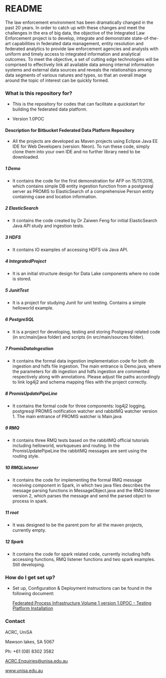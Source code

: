 # README #

The law enforcement environment has been dramatically changed in the past 20 years. In order to catch up with these changes and meet the challenges in the era of big data, the objective of the Integrated Law Enforcement project is to develop, integrate and demonstrate state-of-the-art capabilities in federated data management, entity resolution and federated analytics to provide law enforcement agencies and analysts with uniform and timely access to integrated information and analytical outcomes. To meet the objective, a set of cutting edge technologies will be comprised to effectively link all available data among internal information systems and external data sources and reveals the relationships among data segments of various natures and types, so that an overall image around the topic of interest can be quickly formed. 

### What is this repository for? ###

* This is the repository for codes that can facilitate a quickstart for building the federated data platform.

* Version 1.0POC

#### Description for Bitbucket Federated Data Platform Repository ####

* All the projects are developed as Maven projects using Eclipse Java EE IDE for Web Developers (version: Neon). To run these code, simply clone them into your own IDE and no further library need to be downloaded.

##### 1 Demo #####
* It contains the code for the first demonstration for AFP on 15/11/2016, which contains simple DB entity ingestion function from a postgresql server as PROMIS to ElasticSearch of a comprehensive Person entity containing case and location information.

##### 2 ElasticSearch #####
* It contains the code created by Dr Zaiwen Feng for initial ElasticSearch Java API study and ingestion tests.
  
##### 3 HDFS #####
* It contains IO examples of accessing HDFS via Java API.

##### 4 IntegratedProject #####
* It is an initial structure design for Data Lake components where no code is stored.

##### 5 JunitTest #####
* It is a project for studying Junit for unit testing. Contains a simple helloworld example.
	
##### 6 PostgreSQL #####
* It is a project for developing, testing and storing Postgresql related code (in src/main/java folder) and scripts (in src/main/sources folder). 

##### 7 PromisDataIngestion #####
* It contains the formal data ingestion implementation code for both db ingestion and hdfs file ingestion. The main entrance is Demo.java, where the parameters for db ingestion and hdfs ingestion are commented respectively along with annotations. Please adjust file paths accordingly to link log4j2 and schema mapping files with the project correctly.

##### 8 PromisUpdatePipeLine #####
* It contains the formal code for three components: log4j2 logging, postgresql PROMIS notification watcher and rabbitMQ watcher version 1. The main entrance of PROMIS watcher is Main.java

##### 9 RMQ #####
* It contains three RMQ tests based on the rabbitMQ official tutorials including helloworld, workqueues and routing. In the PromisUpdatePipeLine the rabbitMQ messages are sent using the routing style.

##### 10 RMQListener #####
* It contains the code for implementing the formal RMQ message receiving component in Spark, in which two java files describes the message parsing functions in MessageObject.java and the RMQ listener version 2, which parses the message and send the parsed object to process in spark.

##### 11 root #####
* It was designed to be the parent pom for all the maven projects, currently empty.

##### 12 Spark #####
* It contains the code for spark related code, currently including hdfs accessing functions, RMQ listener functions and two spark examples. Still developing.



### How do I get set up? ###

* Set up, Configuration & Deployment instructions can be found in the following document:

    [ Federated Process Infrastructure Volume 1 version 1.0POC - Testing Platform Installation ][testing platform install]

### Contact ###

ACRC, UniSA

Mawson lakes, SA 5067

Ph: +61 (08) 8302 3582 

ACRC.Enquiries@unisa.edu.au

www.unisa.edu.au

[testing platform install]: https://d2dcrc.atlassian.net/wiki/download/attachments/45907984/Initial%20Federated%20Process%20Infrastructure.docx?version=1&modificationDate=1476335556307&api=v2